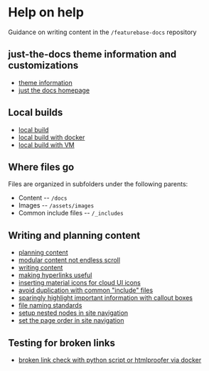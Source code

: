 # Help on help

Guidance on writing content in the `/featurebase-docs` repository

## just-the-docs theme information and customizations

* [theme information](/help-on-help/theme.md)
* [just the docs homepage](https://just-the-docs.github.io/just-the-docs/)

## Local builds

* [local build](/local-build.md)
* [local build with docker](/local-build-with-docker.md)
* [local build with VM](/local-build-with-vm.md)

## Where files go

Files are organized in subfolders under the following parents:

* Content -- `/docs`
* Images -- `/assets/images`
* Common include files -- `/_includes`

## Writing and planning content

* [planning content](/writing-planning-content.md)
* [modular content not endless scroll](/writing-modular-not-endless-scroll.md)
* [writing content](/writing-content.md)
* [making hyperlinks useful](/writing-hyperlinks.md)
* [inserting material icons for cloud UI icons](/material-icons.md)
* [avoid duplication with common "include" files](/common-include.md)
* [sparingly highlight important information with callout boxes](/content-callouts.md)
* [file naming standards](/file-naming.md)
* [setup nested nodes in site navigation](/content-nav-nesting-folder.md)
* [set the page order in site navigation](/content-nav-page-order.md)

## Testing for broken links

* [broken link check with python script or htmlproofer via docker](/broken-link-check.md)
